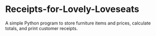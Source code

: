 # Receipts-for-Lovely-Loveseats
A simple Python program to store furniture items and prices, calculate totals, and print customer receipts.
